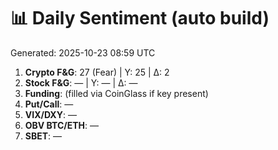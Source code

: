 # 📊 Daily Sentiment (auto build)
Generated: 2025-10-23 08:59 UTC

1) **Crypto F&G**: 27 (Fear) | Y: 25 | Δ: 2
2) **Stock F&G**: — | Y: — | Δ: —
3) **Funding**: (filled via CoinGlass if key present)
4) **Put/Call**: —
5) **VIX/DXY**: —
6) **OBV BTC/ETH**: —
7) **SBET**: —
